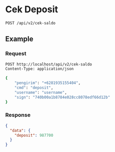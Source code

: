 # Cek Deposit

<!--
@category Common2
-->

```bash
POST /api/v2/cek-saldo
```

## Example

### Request

```bash
POST http://localhost/api/v2/cek-saldo
Content-Type: application/json

{
    "pengirim": "+6281935155404",
    "cmd": "deposit",
    "username": "username",
    "sign": "740b00a1b8784e028cc8078edf66d12b"
}
```

### Response

```json
{
  "data": {
    "deposit": 987700
  }
}
```